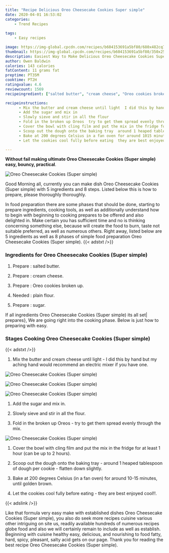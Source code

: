 ```yaml
---
title: "Recipe Delicious Oreo Cheesecake Cookies Super simple"
date: 2020-04-01 16:53:02
categories:
    - Trend Recipes
    
tags:
    - Easy recipes

image: https://img-global.cpcdn.com/recipes/b604153691a5bf80/680x482cq70/oreo-cheesecake-cookies-super-simple-recipe-main-photo.jpg
thumbnail: https://img-global.cpcdn.com/recipes/b604153691a5bf80/350x250cq70/oreo-cheesecake-cookies-super-simple-recipe-main-photo.jpg
description: Easiest Way to Make Delicious Oreo Cheesecake Cookies Super simple with 5 ingredients and 8 stages of easy cooking.
author: Owen Baldwin
calories: 143 calories
fatContent: 11 grams fat
preptime: PT35M
cooktime: PT2H
ratingvalue: 4.6
reviewcount: 1569
recipeingredient: ["salted butter", "cream cheese", "Oreo cookies broken up", "plain flour", "sugar"]

recipeinstructions: 
      - Mix the butter and cream cheese until light  I did this by hand but my aching hand would recommend an electric mixer if you have one 
      - Add the sugar and mix in 
      - Slowly sieve and stir in all the flour 
      - Fold in the broken up Oreos  try to get them spread evenly through the mix 
      - Cover the bowl with cling film and put the mix in the fridge for at least 1 hour can be up to 2 hours 
      - Scoop out the dough onto the baking tray  around 1 heaped tablespoon of dough per cookie  flatten down slightly 
      - Bake at 200 degrees Celsius in a fan oven for around 1015 minutes until golden brown 
      - Let the cookies cool fully before eating  they are best enjoyed cool

---
```




**Without fail making ultimate Oreo Cheesecake Cookies (Super simple) easy, bouncy, practical**. 


![Oreo Cheesecake Cookies (Super simple)](https://img-global.cpcdn.com/recipes/b604153691a5bf80/680x482cq70/oreo-cheesecake-cookies-super-simple-recipe-main-photo.jpg "Oreo Cheesecake Cookies (Super simple)")




Good Morning all, currently you can make dish Oreo Cheesecake Cookies (Super simple) with 5 ingredients and 8 steps. Listed below this is how to prepare, please thoroughly thoroughly.

In food preparation there are some phases that should be done, starting to prepare ingredients, cooking tools, as well as additionally understand how to begin with beginning to cooking prepares to be offered and also delighted in. Make certain you has sufficient time and no is thinking concerning something else, because will create the food to burn, taste not suitable preferred, as well as numerous others. Right away, listed below are 5 ingredients as well as 8 phases of simple food preparation Oreo Cheesecake Cookies (Super simple).
{{< adstxt />}}

### Ingredients for Oreo Cheesecake Cookies (Super simple)


1. Prepare  : salted butter.

1. Prepare  : cream cheese.

1. Prepare  : Oreo cookies broken up.

1. Needed  : plain flour.

1. Prepare  : sugar.



If all ingredients Oreo Cheesecake Cookies (Super simple) its all set| prepares}, We are going right into the cooking phase. Below is just how to preparing with easy.

### Stages Cooking Oreo Cheesecake Cookies (Super simple)

{{< adstxt />}}


1. Mix the butter and cream cheese until light - I did this by hand but my aching hand would recommend an electric mixer if you have one.



![Oreo Cheesecake Cookies (Super simple)](https://img-global.cpcdn.com/steps/460792f79be819a9/160x128cq70/oreo-cheesecake-cookies-super-simple-recipe-step-1-photo.jpg" "Oreo Cheesecake Cookies (Super simple)")

![Oreo Cheesecake Cookies (Super simple)](https://img-global.cpcdn.com/steps/b0e65df83ad5d727/160x128cq70/oreo-cheesecake-cookies-super-simple-recipe-step-1-photo.jpg" "Oreo Cheesecake Cookies (Super simple)")

![Oreo Cheesecake Cookies (Super simple)](https://img-global.cpcdn.com/steps/a99abf1d1d601946/160x128cq70/oreo-cheesecake-cookies-super-simple-recipe-step-1-photo.jpg" "Oreo Cheesecake Cookies (Super simple)")



1. Add the sugar and mix in.



1. Slowly sieve and stir in all the flour.



1. Fold in the broken up Oreos - try to get them spread evenly through the mix.



![Oreo Cheesecake Cookies (Super simple)](https://img-global.cpcdn.com/steps/60cd396cc4cbeab4/160x128cq70/oreo-cheesecake-cookies-super-simple-recipe-step-4-photo.jpg" "Oreo Cheesecake Cookies (Super simple)")



1. Cover the bowl with cling film and put the mix in the fridge for at least 1 hour (can be up to 2 hours).



1. Scoop out the dough onto the baking tray - around 1 heaped tablespoon of dough per cookie - flatten down slightly.



1. Bake at 200 degrees Celsius (in a fan oven) for around 10-15 minutes, until golden brown.



1. Let the cookies cool fully before eating - they are best enjoyed cool!!.





{{< adslink />}}

Like that formula very easy make with established dishes Oreo Cheesecake Cookies (Super simple), you also do seek more recipes cuisine various other intriguing on site us, readily available hundreds of numerous recipes globe food and also we will certainly remain to include as well as establish. Beginning with cuisine healthy easy, delicious, and nourishing to food fatty, hard, spicy, pleasant, salty acid gets on our page. Thank you for reading the best recipe Oreo Cheesecake Cookies (Super simple).
